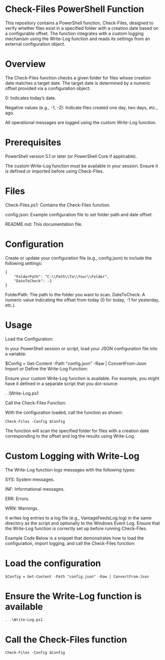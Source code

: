 # Check-Files PowerShell Function

This repository contains a PowerShell function, Check-Files, designed to verify whether files exist in a specified folder with a creation date based on a configurable offset. The function integrates with a custom logging mechanism using the Write-Log function and reads its settings from an external configuration object.

# Overview

The Check-Files function checks a given folder for files whose creation date matches a target date. The target date is determined by a numeric offset provided via a configuration object:

0: Indicates today’s date.

Negative values (e.g., -1, -2): Indicate files created one day, two days, etc., ago.

All operational messages are logged using the custom Write-Log function.

# Prerequisites

PowerShell version 5.1 or later (or PowerShell Core if applicable).

The custom Write-Log function must be available in your session. Ensure it is defined or imported before using Check-Files.

# Files

Check-Files.ps1: Contains the Check-Files function.

config.json: Example configuration file to set folder path and date offset.

README.md: This documentation file.

# Configuration

Create or update your configuration file (e.g., config.json) to include the following settings:

    {
		"FolderPath": "C:\\Path\\To\\Your\\Folder",	
		"DateToCheck": -2
	}
	
FolderPath: The path to the folder you want to scan.
DateToCheck: A numeric value indicating the offset from today (0 for today, -1 for yesterday, etc.).

# Usage
Load the Configuration:

In your PowerShell session or script, load your JSON configuration file into a variable:

$Config = Get-Content -Path "config.json" -Raw | ConvertFrom-Json
Import or Define the Write-Log Function:

Ensure your custom Write-Log function is available. For example, you might have it defined in a separate script that you dot-source:

. .\Write-Log.ps1

Call the Check-Files Function:

With the configuration loaded, call the function as shown:

	Check-Files -Config $Config

The function will scan the specified folder for files with a creation date corresponding to the offset and log the results using Write-Log.

# Custom Logging with Write-Log

The Write-Log function logs messages with the following types:

SYS: System messages.

INF: Informational messages.

ERR: Errors.

WRN: Warnings.

It writes log entries to a log file (e.g., VantageFeedsLog.log) in the same directory as the script and optionally to the Windows Event Log. Ensure that the Write-Log function is correctly set up before running Check-Files.

Example Code
Below is a snippet that demonstrates how to load the configuration, import logging, and call the Check-Files function:

# Load the configuration
	$Config = Get-Content -Path "config.json" -Raw | ConvertFrom-Json

# Ensure the Write-Log function is available
	. .\Write-Log.ps1

# Call the Check-Files function
	Check-Files -Config $Config